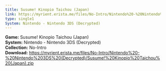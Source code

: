 ```yaml
---
title: Susume! Kinopio Taichou (Japan)
link: https://myrient.erista.me/files/No-Intro/Nintendo%20-%20Nintendo%203DS%20(Decrypted)/Susume!%20Kinopio%20Taichou%20(Japan).zip
type: single1
System: Nintendo - Nintendo 3DS (Decrypted)
---
```

<b>Game:</b> Susume! Kinopio Taichou (Japan)<br>
<b>System:</b> Nintendo - Nintendo 3DS (Decrypted)<br>
<b>Collection:</b> No-Intro<br>
<b>Download:</b> https://myrient.erista.me/files/No-Intro/Nintendo%20-%20Nintendo%203DS%20(Decrypted)/Susume!%20Kinopio%20Taichou%20(Japan).zip